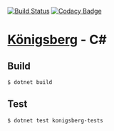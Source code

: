 [![Build Status](https://travis-ci.com/bergren2/konigsberg-csharp.svg?branch=master)](https://travis-ci.com/bergren2/konigsberg-csharp)
[![Codacy Badge](https://api.codacy.com/project/badge/Grade/cbc286774b2d4153919d8bd8f427f51e)](https://www.codacy.com/app/bergren2/konigsberg-csharp?utm_source=github.com&amp;utm_medium=referral&amp;utm_content=bergren2/konigsberg-csharp&amp;utm_campaign=Badge_Grade)

# [Königsberg](https://github.com/bergren2/konigsberg) - C#

## Build

    $ dotnet build

## Test

    $ dotnet test konigsberg-tests
